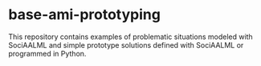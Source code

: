 # base-ami-prototyping
This repository contains examples of problematic situations modeled with SociAALML and simple prototype solutions defined with SociAALML or programmed in Python.
